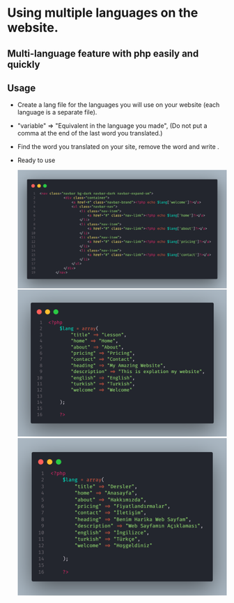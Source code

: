 # Using multiple languages on the website.

## Multi-language feature with php easily and quickly

## Usage

- Create a lang file for the languages you will use on your website (each language is a separate file).
- "variable" => "Equivalent in the language you made",  (Do not put a comma at the end of the last word you translated.)
- Find the word you translated on your site, remove the word and write <?php echo $lang['variable']?>.
- Ready to use


    
    ![code](assets/images/code.png)
    ![code](assets/images/code2.png)
    ![code](assets/images/code3.png)
    
